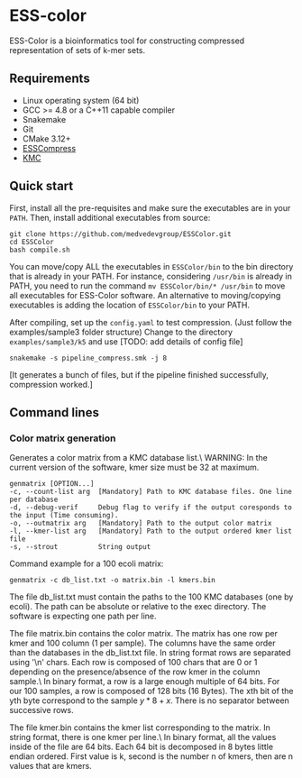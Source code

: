 # ESS-color


ESS-Color is a bioinformatics tool for constructing compressed representation of sets of k-mer sets.


## Requirements

- Linux operating system (64 bit)
- GCC >= 4.8 or a C++11 capable compiler
- Snakemake
- Git
- CMake 3.12+
- [ESSCompress](https://github.com/medvedevgroup/ESSCompress)
- [KMC](https://github.com/refresh-bio/KMC)


## Quick start

First, install all the pre-requisites and make sure the executables are in your `PATH`. Then, install additional executables from source:

    git clone https://github.com/medvedevgroup/ESSColor.git
    cd ESSColor
    bash compile.sh
    
You can move/copy ALL the executables in `ESSColor/bin` to the bin directory that is already in your PATH. For instance, considering `/usr/bin` is already in PATH, you need to run the command `mv ESSColor/bin/* /usr/bin` to move all executables for ESS-Color software. An alternative to moving/copying executables is adding the location of `ESSColor/bin` to your PATH.

After compiling, set up the `config.yaml` to test compression. (Just follow the examples/sample3 folder structure) Change to the directory `examples/sample3/k5` and use [TODO: add details of config file]

    snakemake -s pipeline_compress.smk -j 8
    
[It generates a bunch of files, but if the pipeline finished successfully, compression worked.]


## Command lines

### Color matrix generation

Generates a color matrix from a KMC database list.\\
WARNING: In the current version of the software, kmer size must be 32 at maximum.

    genmatrix [OPTION...]
    -c, --count-list arg  [Mandatory] Path to KMC database files. One line per database
    -d, --debug-verif     Debug flag to verify if the output coresponds to the input (Time consuming).
    -o, --outmatrix arg   [Mandatory] Path to the output color matrix
    -l, --kmer-list arg   [Mandatory] Path to the output ordered kmer list file
    -s, --strout          String output


Command example for a 100 ecoli matrix:

    genmatrix -c db_list.txt -o matrix.bin -l kmers.bin

The file db_list.txt must contain the paths to the 100 KMC databases (one by ecoli).
The path can be absolute or relative to the exec directory.
The software is expecting one path per line.

The file matrix.bin contains the color matrix.
The matrix has one row per kmer and 100 column (1 per sample).
The columns have the same order than the databases in the db_list.txt file.
In string format rows are separated using '\n' chars.
Each row is composed of 100 chars that are 0 or 1 depending on the presence/absence of the row kmer in the column sample.\\
In binary format, a row is a large enough multiple of 64 bits.
For our 100 samples, a row is composed of 128 bits (16 Bytes).
The xth bit of the yth byte correspond to the sample $y*8+x$.
There is no separator between successive rows.

The file kmer.bin contains the kmer list corresponding to the matrix.
In string format, there is one kmer per line.\\
In binary format, all the values inside of the file are 64 bits.
Each 64 bit is decomposed in 8 bytes little endian ordered.
First value is k, second is the number n of kmers, then are n values that are kmers.
